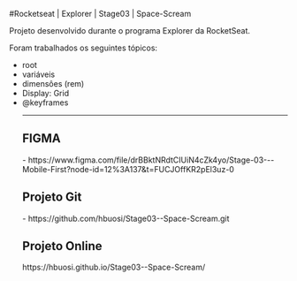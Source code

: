 #Rocketseat | Explorer | Stage03 | Space-Scream

<p>Projeto desenvolvido durante o programa Explorer da RocketSeat.</p>

<p>Foram trabalhados os seguintes tópicos:</p>

<ul>
  <li>root</li>
  <li>variáveis</li>
  <li>dimensôes (rem)</li>
  <li>Display: Grid</li>
  <li>@keyframes</li>
  
  ---------------------------------------------
  
<h2>FIGMA</h2> - https://www.figma.com/file/drBBktNRdtCIUiN4cZk4yo/Stage-03---Mobile-First?node-id=12%3A137&t=FUCJOffKR2pEl3uz-0


<h2>Projeto Git</h2> - https://github.com/hbuosi/Stage03--Space-Scream.git


<h2>Projeto Online</h2> https://hbuosi.github.io/Stage03--Space-Scream/
